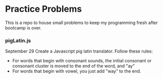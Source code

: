 # Practice Problems
This is a repo to house small problems to keep my programming fresh after bootcamp is over.

### pigLatin.js
September 29
Create a Javascript pig latin translator. Follow these rules:
* For words that begin with consonant sounds, the initial consonant or consonant cluster is moved to the end of the word, and "ay"
* For words that begin with vowel, you just add "way" to the end.